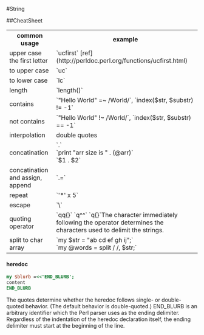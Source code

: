 #String

##CheatSheet
<table>
  <tr>
    <th>common usage</th>
    <th>example</th>
  </tr>
  <tr>
    <td>upper case the first letter</td>
    <td>`ucfirst`  [ref](http://perldoc.perl.org/functions/ucfirst.html) </td>
  </tr>
    <tr>
    <td>to upper case</td>
    <td>`uc` </td>
  </tr>
  <tr>
    <td>to lower case</td>
    <td>`lc` </td>
  </tr>
  <tr>
    <td>length</td>
    <td>`length()` </td>
  </tr>

  <tr>
    <td>contains</td>
    <td>`"Hello World" =~ /World/`, `index($str, $substr) != -1`</td>
  </tr>
    <tr>
    <td>not contains</td>
    <td>`"Hello World" !~ /World/`, `index($str, $substr) == -1`</td>
  </tr>
    <tr>
    <td>interpolation</td>
    <td>double quotes</td>
  </tr>
   <tr>
    <td>concatination</td>
    <td>`.` <br> `print "arr size is " . (@arr)` <br> `$1 . $2`</td>
  </tr>
     <tr>
    <td>concatination and assign, append</td>
    <td>`.=`</td>
  </tr>
   <tr>
    <td>repeat</td>
    <td>`'*' x 5`</td>
  </tr> 
      <tr>
    <td>escape</td>
    <td>`\`</td>
  </tr>
    <tr>
    <td>quoting operator</td>
    <td>`qq{}` `q^^` `q{}`The character immediately following the operator determines the characters used to delimit the strings.</td>
  </tr>
  <tr>
    <td>split to char array</td>
    <td>`my $str = "ab cd ef gh ij";` <br> `my @words = split / /, $str;`</td>
  </tr>

</table>

#### heredoc

```perl
my $blurb =<<'END_BLURB';
content
END_BLURB
```

The quotes determine whetherthe heredoc follows single- or double-quoted behavior. (The default behavior is double-quoted.) END_BLURB is an arbitraryidentifier which the Perl parser uses as the ending delimiter. <br> Regardless of the indentation of the heredoc declaration itself, the ending delimiter must start at the beginning of the line.